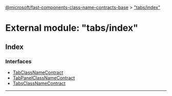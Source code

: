 [@microsoft/fast-components-class-name-contracts-base](../README.md) > ["tabs/index"](../modules/_tabs_index_.md)

# External module: "tabs/index"

## Index

### Interfaces

* [TabClassNameContract](../interfaces/_tabs_index_.tabclassnamecontract.md)
* [TabPanelClassNameContract](../interfaces/_tabs_index_.tabpanelclassnamecontract.md)
* [TabsClassNameContract](../interfaces/_tabs_index_.tabsclassnamecontract.md)

---

